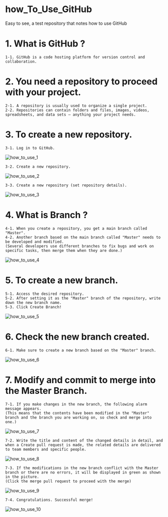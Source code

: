 # how_To_Use_GitHub

Easy to see, a test repository that notes how to use GitHub

# 1. What is GitHub ?
    1-1. GitHub is a code hosting platform for version control and collaboration.

# 2. You need a repository to proceed with your project.
    2-1. A repository is usually used to organize a single project.
    2-2. Repositories can contain folders and files, images, videos, spreadsheets, and data sets – anything your project needs.

# 3. To create a new repository.
    3-1. Log in to GitHub.
![how_to_use_1](https://user-images.githubusercontent.com/65026050/117087898-cc9f8d80-ad8b-11eb-8a38-e8b90e690de5.jpg)

    3-2. Create a new repository.
![how_to_use_2](https://user-images.githubusercontent.com/65026050/117088452-6a478c80-ad8d-11eb-9bb2-4d673854b27e.jpg)

    3-3. Create a new repository (set repository details).
![how_to_use_3](https://user-images.githubusercontent.com/65026050/117089049-51d87180-ad8f-11eb-92ac-3e4d4606da12.jpg)

# 4. What is Branch ?
    4-1. When you create a repository, you get a main branch called "Master".
    4-2. Another branch based on the main branch called "Master" needs to be developed and modified.
    (Several developers use different branches to fix bugs and work on specific tasks, then merge them when they are done.)
![how_to_use_4](https://user-images.githubusercontent.com/65026050/117089689-28b8e080-ad91-11eb-9d3c-8e5a0283e8b7.jpg)

# 5. To create a new branch.
    5-1. Access the desired repository.
    5-2. After setting it as the "Master" branch of the repository, write down the new branch name.
    5-3. Click Create Branch!
![how_to_use_5](https://user-images.githubusercontent.com/65026050/117090489-67e83100-ad93-11eb-86fa-ab496b8f055e.jpg)

# 6. Check the new branch created.
    6-1. Make sure to create a new branch based on the "Master" branch.
![how_to_use_6](https://user-images.githubusercontent.com/65026050/117090756-2ad06e80-ad94-11eb-97a1-71f6132c3ad3.jpg)

# 7. Modify and commit to merge into the Master Branch.
    7-1. If you make changes in the new branch, the following alarm message appears.
    (This means that the contents have been modified in the "Master" branch and the branch you are working on, so check and merge into one.)
![how_to_use_7](https://user-images.githubusercontent.com/65026050/117091534-90bdf580-ad96-11eb-905e-670411947f59.jpg)


    7-2. Write the title and content of the changed details in detail, and when a Create pull request is made, the related details are delivered to team members and specific people.
![how_to_use_8](https://user-images.githubusercontent.com/65026050/117091545-987d9a00-ad96-11eb-81da-e45b04332ad5.jpg)

    7-3. If the modifications in the new branch conflict with the Master branch or there are no errors, it will be displayed in green as shown in the picture.
    (Click the merge pull request to proceed with the merge)
![how_to_use_9](https://user-images.githubusercontent.com/65026050/117091877-a384fa00-ad97-11eb-981e-83b3a03f2822.jpg)

    7-4. Congratulations. Successful merge!
![how_to_use_10](https://user-images.githubusercontent.com/65026050/117092177-7b49cb00-ad98-11eb-81aa-2f6e8f399586.jpg)

